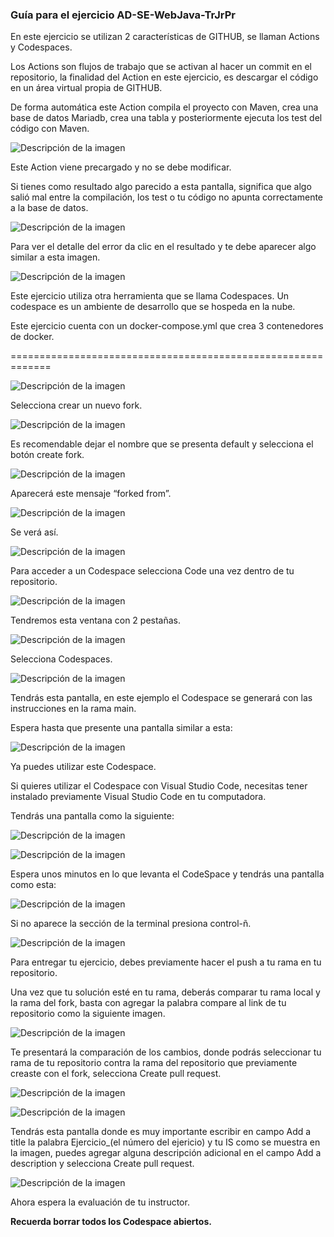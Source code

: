 ### Guía para el ejercicio AD-SE-WebJava-TrJrPr

En este ejercicio se utilizan 2 características de GITHUB, se llaman Actions y Codespaces.

Los Actions son flujos de trabajo que se activan al hacer un commit en el repositorio, la finalidad del Action en este ejercicio, es descargar el código en un área virtual propia de GITHUB.

De forma automática este Action compila el proyecto con Maven, crea una base de datos Mariadb, crea una tabla y posteriormente ejecuta los test del código con Maven.

![Descripción de la imagen](../Imagenes/imagenes/Img40.png)

Este Action viene precargado y no se debe modificar.

Si tienes como resultado algo parecido a esta pantalla, significa que algo salió mal entre la compilación, los test o tu código no apunta correctamente a la base de datos.

![Descripción de la imagen](../Imagenes/imagenes/Img41.png)

Para ver el detalle del error da clic en el resultado y te debe aparecer algo similar a esta imagen.

![Descripción de la imagen](../Imagenes/imagenes/Img42.png)

Este ejercicio utiliza otra herramienta que se llama Codespaces. Un codespace es un ambiente de desarrollo que se hospeda en la nube. 

Este ejercicio cuenta con un docker-compose.yml que crea 3 contenedores de docker.

=============================================================


![Descripción de la imagen](../Imagenes/imagenes/Img9.png)

Selecciona crear un nuevo fork.

![Descripción de la imagen](../Imagenes/imagenes/Img10.png)

Es recomendable dejar el nombre que se presenta default y selecciona el botón create fork.

![Descripción de la imagen](../Imagenes/imagenes/Img11.png)

Aparecerá este mensaje “forked from”.

![Descripción de la imagen](../Imagenes/imagenes/Img12.png)

Se verá así.

![Descripción de la imagen](../Imagenes/imagenes/Img13.png)

Para acceder a un Codespace selecciona Code una vez dentro de tu repositorio.

![Descripción de la imagen](../Imagenes/imagenes/Img14.png)

Tendremos esta ventana con 2 pestañas.

![Descripción de la imagen](../Imagenes/imagenes/Img15.png)

Selecciona Codespaces.

![Descripción de la imagen](../Imagenes/imagenes/Img16.png)

Tendrás esta pantalla, en este ejemplo el Codespace se generará con las instrucciones en la rama main. 

Espera hasta que presente una pantalla similar a esta:

![Descripción de la imagen](../Imagenes/imagenes/Img17.png)

Ya puedes utilizar este Codespace.

Si quieres utilizar el Codespace con Visual Studio Code, necesitas tener instalado previamente Visual Studio Code en tu computadora.

Tendrás una pantalla como la siguiente:

![Descripción de la imagen](../Imagenes/imagenes/Img18.png)

![Descripción de la imagen](../Imagenes/imagenes/Img19.png)

Espera unos minutos en lo que levanta el CodeSpace y tendrás una pantalla como esta:

![Descripción de la imagen](../Imagenes/imagenes/Img20.png)

Si no aparece la sección de la terminal presiona control-ñ.

![Descripción de la imagen](../Imagenes/imagenes/Img21.png)

Para entregar tu ejercicio, debes previamente hacer el push a tu rama en tu repositorio.


Una vez que tu solución esté en tu rama, deberás comparar tu rama local y la rama del fork, basta con agregar la palabra compare al link de tu repositorio como la siguiente imagen.

![Descripción de la imagen](../Imagenes/imagenes/Img27.png)


Te presentará la comparación de los cambios, donde podrás seleccionar tu rama de tu repositorio contra la rama del repositorio que previamente creaste con el fork, selecciona Create pull request.

![Descripción de la imagen](../Imagenes/imagenes/Img28.png)

![Descripción de la imagen](../Imagenes/imagenes/Img27_1.png)

Tendrás esta pantalla donde es muy importante escribir en campo Add a title la palabra Ejercicio_(el número del ejericio) y tu IS como se muestra en la imagen, puedes agregar alguna descripción adicional en el campo Add a description y selecciona Create pull request.

![Descripción de la imagen](../Imagenes/imagenes/Img29.png)

Ahora espera la evaluación de tu instructor.

**Recuerda borrar todos los Codespace abiertos.**










